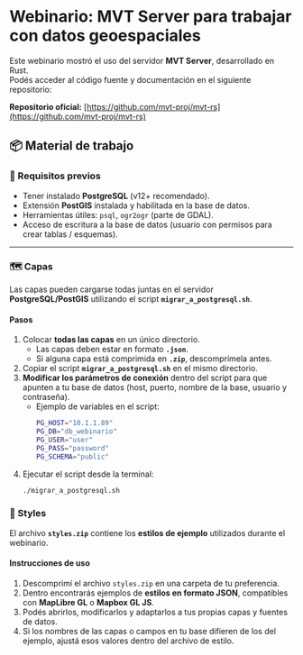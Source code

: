 # Webinario: MVT Server para trabajar con datos geoespaciales

Este webinario mostró el uso del servidor **MVT Server**, desarrollado en Rust.  
Podés acceder al código fuente y documentación en el siguiente repositorio:

**Repositorio oficial:** [https://github.com/mvt-proj/mvt-rs](https://github.com/mvt-proj/mvt-rs)

## 📦 Material de trabajo

### 🧾 Requisitos previos
- Tener instalado **PostgreSQL** (v12+ recomendado).  
- Extensión **PostGIS** instalada y habilitada en la base de datos.  
- Herramientas útiles: `psql`, `ogr2ogr` (parte de GDAL).  
- Acceso de escritura a la base de datos (usuario con permisos para crear tablas / esquemas).

---

### 🗺️ Capas

Las capas pueden cargarse todas juntas en el servidor **PostgreSQL/PostGIS** utilizando el script **`migrar_a_postgresql.sh`**.

#### Pasos

1. Colocar **todas las capas** en un único directorio.  
   - Las capas deben estar en formato **`.json`**.  
   - Si alguna capa está comprimida en **`.zip`**, descomprímela antes.  
2. Copiar el script **`migrar_a_postgresql.sh`** en el mismo directorio.  
3. **Modificar los parámetros de conexión** dentro del script para que apunten a tu base de datos (host, puerto, nombre de la base, usuario y contraseña).  
   - Ejemplo de variables en el script:
     ```sh
     PG_HOST="10.1.1.89"
     PG_DB="db_webinario"
     PG_USER="user"
     PG_PASS="password"
     PG_SCHEMA="public"
     ```
4. Ejecutar el script desde la terminal:
   ```bash
   ./migrar_a_postgresql.sh


### 🎨 Styles

El archivo **`styles.zip`** contiene los **estilos de ejemplo** utilizados durante el webinario.  

#### Instrucciones de uso

1. Descomprimí el archivo `styles.zip` en una carpeta de tu preferencia.  
2. Dentro encontrarás ejemplos de **estilos en formato JSON**, compatibles con **MapLibre GL** o **Mapbox GL JS**.  
3. Podés abrirlos, modificarlos y adaptarlos a tus propias capas y fuentes de datos.  
4. Si los nombres de las capas o campos en tu base difieren de los del ejemplo, ajustá esos valores dentro del archivo de estilo.
